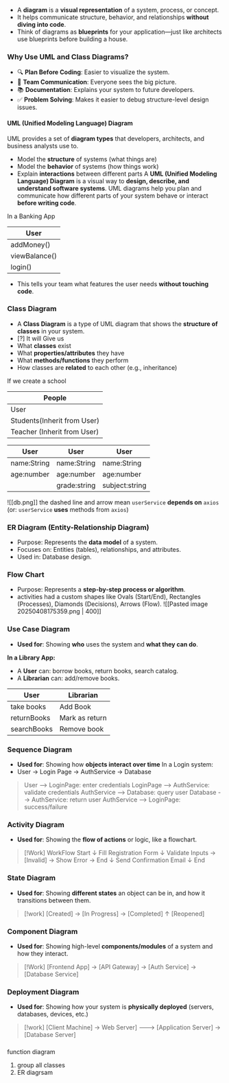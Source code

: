 - A **diagram** is a **visual representation** of a system, process, or concept.
- It helps communicate structure, behavior, and relationships **without diving into code**.
- Think of diagrams as **blueprints** for your application—just like architects use blueprints before building a house.

### Why Use UML and Class Diagrams?

- 🔍 **Plan Before Coding**: Easier to visualize the system.
- 🤝 **Team Communication**: Everyone sees the big picture. 
- 📚 **Documentation**: Explains your system to future developers.
- ✅ **Problem Solving**: Makes it easier to debug structure-level design issues.

#### **UML (Unified Modeling Language) Diagram** 
UML provides a set of **diagram types** that developers, architects, and business analysts use to.
- Model the **structure** of systems (what things are)
- Model the **behavior** of systems (how things work)
- Explain **interactions** between different parts
A **UML (Unified Modeling Language) Diagram** is a visual way to **design, describe, and understand software systems**. UML diagrams help you plan and communicate how different parts of your system behave or interact **before writing code**.

In a Banking App 

| User          |
| ------------- |
| addMoney()    |
| viewBalance() |
| login()       |
- This tells your team what features the user needs **without touching code**.

### **Class Diagram**
- A **Class Diagram** is a type of UML diagram that shows the **structure of classes** in your system.
- [?] It will Give us
- What **classes** exist
- What **properties/attributes** they have
- What **methods/functions** they perform
- How classes are **related** to each other (e.g., inheritance)

If we create a school

| People                      |
| --------------------------- |
| User                        |
| Students(Inherit from User) |
| Teacher (Inherit from User) |

| User        | User         | User           |
| ----------- | ------------ | -------------- |
| name:String | name:String  | name:String    |
| age:number  | age:number   | age:number     |
|             | grade:string | subject:string |

![[db.png]]
the dashed line and arrow mean `userService` **depends on** `axios` (or: `userService` **uses** methods from `axios`)

### **ER Diagram (Entity-Relationship Diagram)**
- Purpose: Represents the **data model** of a system.
- Focuses on: Entities (tables), relationships, and attributes.
- Used in: Database design.

### **Flow Chart**
- Purpose: Represents a **step-by-step process or algorithm**.
- activities had a custom shapes like Ovals (Start/End), Rectangles (Processes), Diamonds (Decisions), Arrows (Flow).
![[Pasted image 20250408175359.png | 400]]

### **Use Case Diagram**
- **Used for**: Showing **who** uses the system and **what they can do**.

**In a Library App:**
- A **User** can: borrow books, return books, search catalog.
- A **Librarian** can: add/remove books.

| User        | Librarian      |
| ----------- | -------------- |
| take books  | Add Book       |
| returnBooks | Mark as return |
| searchBooks | Remove book    |

### **Sequence Diagram**
- **Used for**: Showing how **objects interact over time**
In a Login system:
- User → Login Page → AuthService → Database

>User --> LoginPage: enter credentials
LoginPage --> AuthService: validate credentials
AuthService --> Database: query user
Database --> AuthService: return user
AuthService --> LoginPage: success/failure

### **Activity Diagram**
- **Used for**: Showing the **flow of actions** or logic, like a flowchart.
> [!Work] WorkFlow
> Start
 ↓
Fill Registration Form
 ↓
Validate Inputs
 → [Invalid] → Show Error → End
 ↓
Send Confirmation Email
 ↓
End


### **State Diagram**
- **Used for**: Showing **different states** an object can be in, and how it transitions between them.
> [!work]
> [Created] → [In Progress] → [Completed]
                   ↑
              [Reopened]

### **Component Diagram**
- **Used for**: Showing high-level **components/modules** of a system and how they interact.
> [!Work]
> [Frontend App] → [API Gateway] → [Auth Service] ->[Database Service]

### **Deployment Diagram**
- **Used for**: Showing how your system is **physically deployed** (servers, databases, devices, etc.)
>[!work]
>[Client Machine] -> Web Server] ———> [Application Server] ->  [Database Server]

### 

function diagram
1. group all classes
2. ER diagrsam
